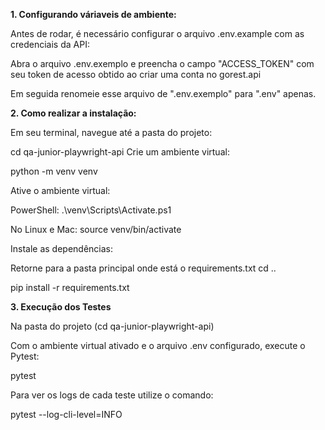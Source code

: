 
**1. Configurando váriaveis de ambiente:**

Antes de rodar, é necessário configurar o arquivo .env.example com as credenciais da API:

Abra o arquivo .env.exemplo e preencha o campo "ACCESS_TOKEN" com seu token de acesso obtido ao criar uma conta no gorest.api

Em seguida renomeie esse arquivo de ".env.exemplo" para ".env" apenas.

**2. Como realizar a instalação:**

Em seu terminal, navegue até a pasta do projeto:

cd qa-junior-playwright-api
Crie um ambiente virtual:

python -m venv venv

Ative o ambiente virtual:

PowerShell: .\venv\Scripts\Activate.ps1

No Linux e Mac: source venv/bin/activate

Instale as dependências:

Retorne para a pasta principal onde está o requirements.txt
cd ..

pip install -r requirements.txt

**3. Execução dos Testes**

Na pasta do projeto (cd qa-junior-playwright-api)

Com o ambiente virtual ativado e o arquivo .env configurado, execute o Pytest:

pytest

Para ver os logs de cada teste utilize o comando:

pytest --log-cli-level=INFO

